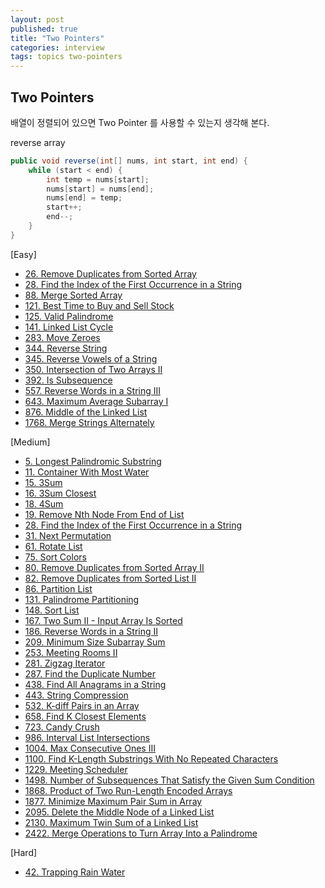 ```yaml
---
layout: post
published: true
title: "Two Pointers"
categories: interview
tags: topics two-pointers
---
```


## Two Pointers

배열이 정렬되어 있으면 Two Pointer 를 사용할 수 있는지 생각해 본다.

reverse array
```java
public void reverse(int[] nums, int start, int end) {
    while (start < end) {
        int temp = nums[start];
        nums[start] = nums[end];
        nums[end] = temp;
        start++;
        end--;
    }
}
```

[Easy]
- [26. Remove Duplicates from Sorted Array](/interview/2023/05/21/remove-duplicates-from-sorted-array/)
- [28. Find the Index of the First Occurrence in a String](/interview/2023/05/01/find-the-index-of-the-first-occurrence-in-a-string/)
- [88. Merge Sorted Array](/interview/2023/02/21/merge-sorted-array/)
- [121. Best Time to Buy and Sell Stock](/interview/2023/02/22/best-time-to-buy-and-sell-stock/)
- [125. Valid Palindrome](/interview/2023/02/20/valid-palindrome/)
- [141. Linked List Cycle](/interview/2023/06/16/linked-list-cycle/)
- [283. Move Zeroes](/interview/2023/05/21/move-zeroes/)
- [344. Reverse String](/interview/2023/05/01/reverse-string/)
- [345. Reverse Vowels of a String](/interview/2023/05/22/reverse-vowels-of-a-string/)
- [350. Intersection of Two Arrays II](/interview/2023/06/29/intersection-of-two-arrays-ii/)
- [392. Is Subsequence](/interview/2023/05/21/is-subsequence/)
- [557. Reverse Words in a String III](/interview/2023/06/24/reverse-words-in-a-string-iii/)
- [643. Maximum Average Subarray I](/interview/2023/05/21/maximum-average-subarray-i/)
- [876. Middle of the Linked List](/interview/2023/06/26/middle-of-the-linked-list/)
- [1768. Merge Strings Alternately](/interview/2023/05/21/merge-strings-alternately/)

[Medium]
- [5. Longest Palindromic Substring](/interview/2023/04/06/longest-palindromic-substring)
- [11. Container With Most Water](/interview/2023/04/16/container-with-most-water/)
- [15. 3Sum](/interview/2023/04/05/3sum/)
- [16. 3Sum Closest](/interview/2023/05/08/3sum-closest/)
- [18. 4Sum](/interview/2023/08/11/4sum/)
- [19. Remove Nth Node From End of List](/interview/2023/06/22/remove-nth-node-from-end-of-list/)
- [28. Find the Index of the First Occurrence in a String](/interview/2023/05/21/find-the-index-of-the-first-occurrence-in-a-string/)
- [31. Next Permutation](/interview/2023/05/08/next-permutation/)
- [61. Rotate List](/interview/2023/04/10/rotate-list/)
- [75. Sort Colors](/interview/2023/04/16/sort-colors/)
- [80. Remove Duplicates from Sorted Array II](/interview/2023/05/21/remove-duplicates-from-sorted-array-ii/)
- [82. Remove Duplicates from Sorted List II](/interview/2023/06/22/remove-duplicates-from-sorted-list-ii/)
- [86. Partition List](/interview/2023/06/23//partition-list/)
- [131. Palindrome Partitioning](/interview/2023/05/21/palindrome-partitioning/)
- [148. Sort List](/interview/2023/05/21/sort-list/)
- [167. Two Sum II - Input Array Is Sorted](/interview/2023/05/18/two-sum-ii-input-array-is-sorted/)
- [186. Reverse Words in a String II](/interview/2023/06/19/reverse-words-in-a-string-ii/)
- [209. Minimum Size Subarray Sum](/interview/2023/05/21/minimum-size-subarray-sum/)
- [253. Meeting Rooms II](/interview/2023/04/18/meeting-rooms-ii/)
- [281. Zigzag Iterator](/interview/2023/05/21/zigzag-iterator/)
- [287. Find the Duplicate Number](/interview/2023/05/01/find-the-duplicate-number/)
- [438. Find All Anagrams in a String](/interview/2023/07/08/find-all-anagrams-in-a-string/)
- [443. String Compression](/interview/2023/05/21/string-compression/)
- [532. K-diff Pairs in an Array](/interview/2023/05/11/k-diff-pairs-in-an-array/)
- [658. Find K Closest Elements](problems/2023-05-21-find-k-closest-elements.md)
- [723. Candy Crush](/interview/2023/05/21/candy-crush/)
- [986. Interval List Intersections](/interview/2023/07/09/interval-list-intersections/)
- [1004. Max Consecutive Ones III](/interview/2023/05/21/max-consecutive-ones-iii/)
- [1100. Find K-Length Substrings With No Repeated Characters](/interview/2023/08/19/find-k-length-substrings-with-no-repeated-characters/)
- [1229. Meeting Scheduler](/interview/2023/05/21/meeting-scheduler/)
- [1498. Number of Subsequences That Satisfy the Given Sum Condition](/interview/2023/05/21/number-of-subsequences-that-satisfy-the-given-sum-condition/)
- [1868. Product of Two Run-Length Encoded Arrays](/interview/2023/05/29/product-of-two-run-length-encoded-arrays/)
- [1877. Minimize Maximum Pair Sum in Array](/interview/2023/11/17/minimize-maximum-pair-sum-in-array/)
- [2095. Delete the Middle Node of a Linked List](/interview/2023/05/27/linked-list-cycle/)
- [2130. Maximum Twin Sum of a Linked List](/interview/2023/06/11/maximum-twin-sum-of-a-linked-list/)
- [2422. Merge Operations to Turn Array Into a Palindrome](/interview/2023/07/16/merge-operations-to-turn-array-into-a-palindrome/)

[Hard]
- [42. Trapping Rain Water](/interview/2023/05/21/trapping-rain-water)